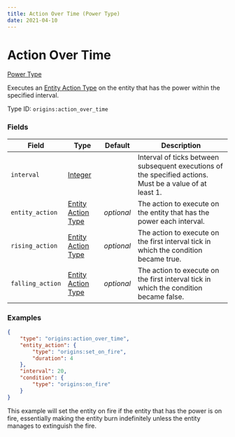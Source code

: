 ```yaml
---
title: Action Over Time (Power Type)
date: 2021-04-10
---
```


# Action Over Time

[Power Type](../power_types.md)

Executes an [Entity Action Type](../entity_action_types.md) on the entity that has the power within the specified interval.

Type ID: `origins:action_over_time`


### Fields

Field  | Type | Default | Description
-------|------|---------|-------------
`interval` | [Integer](../data_types/integer.md) | | Interval of ticks between subsequent executions of the specified actions. Must be a value of at least 1.
`entity_action` | [Entity Action Type](../entity_action_types.md) | _optional_ | The action to execute on the entity that has the power each interval.
`rising_action` | [Entity Action Type](../entity_action_types.md) | _optional_ | The action to execute on the first interval tick in which the condition became true.
`falling_action` | [Entity Action Type](../entity_action_types.md) | _optional_ | The action to execute on the first interval tick in which the condition became false.


### Examples

```json
{
  	"type": "origins:action_over_time",
  	"entity_action": {
    	"type": "origins:set_on_fire",
    	"duration": 4
  	},
  	"interval": 20,
  	"condition": {
    	"type": "origins:on_fire"
  	}
}
```

This example will set the entity on fire if the entity that has the power is on fire, essentially making the entity burn indefinitely unless the entity manages to extinguish the fire.
